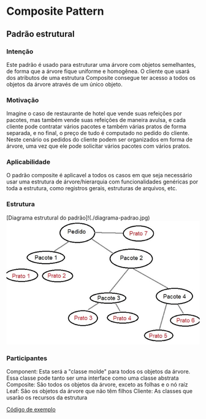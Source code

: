# Composite Pattern
## Padrão estrutural

### Intenção
Este padrão é usado para estruturar uma árvore com objetos semelhantes, de forma que a árvore fique uniforme e homogênea. O cliente que usará dos atributos de uma estrutura Composite consegue ter acesso a todos os objetos da árvore através de um único objeto.

### Motivação
Imagine o caso de restaurante de hotel que vende suas refeições por pacotes, mas também vende suas refeições de maneira avulsa, e cada cliente pode contratar vários pacotes e também várias pratos de forma separada, e no final, o preço de tudo é computado no pedido do cliente.
Neste cenário os pedidos do cliente podem ser organizados em forma de árvore, uma vez que ele pode solicitar vários pacotes com vários pratos.

### Aplicabilidade
O padrão composite é aplicavel a todos os casos em que seja necessário usar uma estrutura de árvore/hierarquia com funcionalidades genéricas por toda a estrutura, como registros gerais, estruturas de arquivos, etc.

### Estrutura
[Diagrama estrutural do padrão]!(./diagrama-padrao.jpg)
![Diagrama do case apresentado](./diagrama-case.jpg)

### Participantes
Component: Esta será a "classe molde" para todos os objetos da árvore. Essa classe pode tanto ser uma interface como uma classe abstrata
Composite: São todos os objetos da árvore, exceto as folhas e o nó raíz
Leaf: São os objetos da árvore que não têm filhos
Cliente: As classes que usarão os recursos da estrutura

[Código de exemplo](./exemplo)
